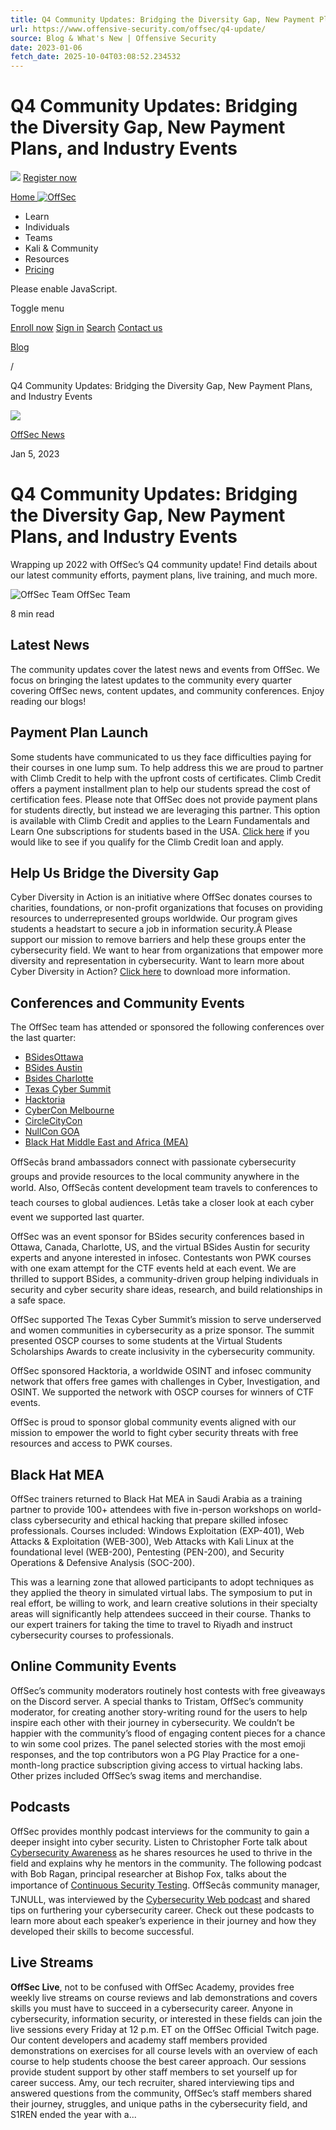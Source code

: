 ```yaml
---
title: Q4 Community Updates: Bridging the Diversity Gap, New Payment Plans, and Industry Events
url: https://www.offensive-security.com/offsec/q4-update/
source: Blog & What's New | Offensive Security
date: 2023-01-06
fetch_date: 2025-10-04T03:08:52.234532
---
```


# Q4 Community Updates: Bridging the Diversity Gap, New Payment Plans, and Industry Events

![](/_astro/banner.CNlb3Bsk_1PIMW3.svg) [Register now](/events/the-gauntlet/)

[Home ![OffSec](/_astro/offsec.BneoPeSq_Z1jF970.svg)](/)

* Learn
* Individuals
* Teams
* Kali & Community
* Resources
* [Pricing](/pricing/)

Please enable JavaScript.

Toggle menu

[Enroll now](/pre-registration/) [Sign in](https://portal.offsec.com/sign-in/)  [Search](/search/)   [Contact us](/contact-us/)

[Blog](/blog/)

/

Q4 Community Updates: Bridging the Diversity Gap, New Payment Plans, and Industry Events

![](https://www.offsec.com/app/uploads/2023/01/Q4-community-blog-1200-Ã-628-px.png)

[OffSec News](/blog/category/offsec-news/)

Jan 5, 2023

# Q4 Community Updates: Bridging the Diversity Gap, New Payment Plans, and Industry Events

Wrapping up 2022 with OffSec’s Q4 community update! Find details about our latest community efforts, payment plans, live training, and much more.

![OffSec Team](/_astro/byline.ClrL6n6g_1X3xi2.svg)  OffSec Team

8 min read

## Latest News

The community updates cover the latest news and events from OffSec. We focus on bringing the latest updates to the community every quarter covering OffSec news, content updates, and community conferences. Enjoy reading our blogs!

## Payment Plan Launch

Some students have communicated to us they face difficulties paying for their courses in one lump sum. To help address this we are proud to partner with Climb Credit to help with the upfront costs of certificates. Climb Credit offers a payment installment plan to help our students spread the cost of certification fees. Please note that OffSec does not provide payment plans for students directly, but instead we are leveraging this partner. This option is available with Climb Credit and applies to the Learn Fundamentals and Learn One subscriptions for students based in the USA. [Click here](https://help.offensive-security.com/hc/en-us/articles/9822378378004) if you would like to see if you qualify for the Climb Credit loan and apply.

## Help Us Bridge the Diversity Gap

Cyber Diversity in Action is an initiative where OffSec donates courses to charities, foundations, or non-profit organizations that focuses on providing resources to underrepresented groups worldwide. Our program gives students a headstart to secure a job in information security.Â Please support our mission to remove barriers and help these groups enter the cybersecurity field. We want to hear from organizations that empower more diversity and representation in cybersecurity. Want to learn more about Cyber Diversity in Action? [Click here](https://www.offsec.com/wp-content/uploads/2023/01/CyberDiversityAction_One-Pager.pdf) to download more information.

## Conferences and Community Events

The OffSec team has attended or sponsored the following conferences over the last quarter:

* [BSidesOttawa](https://bsidesottawa.ca/)
* [BSides Austin](https://bsidesaustin.com/)
* [Bsides Charlotte](https://www.bsidesclt.org/)
* [Texas Cyber Summit](https://texascyber.com/)
* [Hacktoria](https://hacktoria.com/)
* [CyberCon Melbourne](https://cyberconference.com.au/)
* [CircleCityCon](https://circlecitycon.org/)
* [NullCon GOA](https://nullcon.net/goa-2022)
* [Black Hat Middle East and Africa (MEA)](https://blackhatmea.com/)

OffSecâs brand ambassadors connect with passionate cybersecurity groups and provide resources to the local community anywhere in the world. Also, OffSecâs content development team travels to conferences to teach courses to global audiences. Letâs take a closer look at each cyber event we supported last quarter.

OffSec was an event sponsor for BSides security conferences based in Ottawa, Canada, Charlotte, US, and the virtual BSides Austin for security experts and anyone interested in infosec. Contestants won PWK courses with one exam attempt for the CTF events held at each event. We are thrilled to support BSides, a community-driven group helping individuals in security and cyber security share ideas, research, and build relationships in a safe space.

OffSec supported The Texas Cyber Summit’s mission to serve underserved and women communities in cybersecurity as a prize sponsor. The summit presented OSCP courses to some students at the Virtual Students Scholarships Awards to create inclusivity in the cybersecurity community.

OffSec sponsored Hacktoria, a worldwide OSINT and infosec community network that offers free games with challenges in Cyber, Investigation, and OSINT. We supported the network with OSCP courses for winners of CTF events.

OffSec is proud to sponsor global community events aligned with our mission to empower the world to fight cyber security threats with free resources and access to PWK courses.

## Black Hat MEA

OffSec trainers returned to Black Hat MEA in Saudi Arabia as a training partner to provide 100+ attendees with five in-person workshops on world-class cybersecurity and ethical hacking that prepare skilled infosec professionals. Courses included: Windows Exploitation (EXP-401), Web Attacks & Exploitation (WEB-300), Web Attacks with Kali Linux at the foundational level (WEB-200), Pentesting (PEN-200), and Security Operations & Defensive Analysis (SOC-200).

This was a learning zone that allowed participants to adopt techniques as they applied the theory in simulated virtual labs. The symposium to put in real effort, be willing to work, and learn creative solutions in their specialty areas will significantly help attendees succeed in their course. Thanks to our expert trainers for taking the time to travel to Riyadh and instruct cybersecurity courses to professionals.

## Online Community Events

OffSec’s community moderators routinely host contests with free giveaways on the Discord server. A special thanks to Tristam, OffSec’s community moderator, for creating another story-writing round for the users to help inspire each other with their journey in cybersecurity. We couldn’t be happier with the community’s flood of engaging content pieces for a chance to win some cool prizes. The panel selected stories with the most emoji responses, and the top contributors won a PG Play Practice for a one-month-long practice subscription giving access to virtual hacking labs. Other prizes included OffSec’s swag items and merchandise.

## Podcasts

OffSec provides monthly podcast interviews for the community to gain a deeper insight into cyber security. Listen to Christopher Forte talk about [Cybersecurity Awareness](https://www.offsec.com/podcast/#podPlayer) as he shares resources he used to thrive in the field and explains why he mentors in the community. The following podcast with Bob Ragan, principal researcher at Bishop Fox, talks about the importance of [Continuous Security Testing](https://www.offsec.com/podcast/#podPlayer). OffSecâs community manager, TJNULL, was interviewed by the [Cybersecurity Web podcast](https://www.youtube.com/watch?v=46gE-nt5npY) and shared tips on furthering your cybersecurity career. Check out these podcasts to learn more about each speaker’s experience in their journey and how they developed their skills to become successful.

## Live Streams

**OffSec Live**, not to be confused with OffSec Academy, provides free weekly live streams on course reviews and lab demonstrations and covers skills you must have to succeed in a cybersecurity career. Anyone in cybersecurity, information security, or interested in these fields can join the live sessions every Friday at 12 p.m. ET on the OffSec Official Twitch page. Our content developers and academy staff members provided demonstrations on exercises for all course levels with an overview of each course to help students choose the best career approach. Our sessions provide student support by other staff members to set yourself up for career success. Amy, our tech recruiter, shared interviewing tips and answered questions from the community, OffSec’s staff members shared their journey, struggles, and unique paths in the cybersecurity field, and S1REN ended the year with a...
